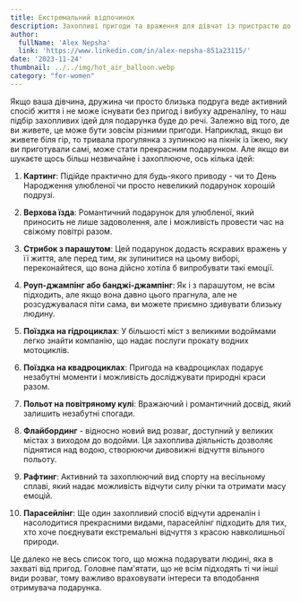 ```yaml
---
title: Екстремальний відпочинок
description: Захопливі пригоди та враження для дівчат із пристрастю до адреналіну.
author:
  fullName: 'Alex Nepsha'
  link: 'https://www.linkedin.com/in/alex-nepsha-851a23115/'
date: '2023-11-24'
thumbnail: ../../img/hot_air_balloon.webp
category: "for-women"
---
```


Якщо ваша дівчина, дружина чи просто близька подруга веде активний спосіб життя і не може існувати без пригод і вибуху
адреналіну, то наш підбір захопливих ідей для подарунка буде до речі. Залежно від того, де ви живете, це може бути
зовсім різними пригоди. Наприклад, якщо ви живете біля гір, то тривала прогулянка з зупинкою на пікнік із їжею, яку ви
приготували самі, може стати прекрасним подарунком. Але якщо ви шукаєте щось більш незвичайне і захоплююче, ось кілька
ідей:

1. **Картинг**: Підійде практично для будь-якого приводу - чи то День Народження улюбленої чи просто невеликий подарунок
   хорошій подрузі.

2. **Верхова їзда**: Романтичний подарунок для улюбленої, який приносить не лише задоволення, але і можливість провести
   час на свіжому повітрі разом.

3. **Стрибок з парашутом**: Цей подарунок додасть яскравих вражень у її життя, але перед тим, як зупинитися на цьому
   виборі, переконайтеся, що вона дійсно хотіла б випробувати такі емоції.

4. **Роуп-джампінг або банджі-джампінг**: Як і з парашутом, не всім підходить, але якщо вона давно цього прагнула, але
   не розсуджувалася піти сама, ви можете приємно здивувати близьку людину.

5. **Поїздка на гідроциклах**: У більшості міст з великими водоймами легко знайти компанію, що надає послуги прокату
   водних мотоциклів.

6. **Поїздка на квадроциклах**: Пригода на квадроциклах подарує незабутні моменти і можливість досліджувати природні
   краси разом.

7. **Польот на повітряному кулі**: Вражаючий і романтичний досвід, який залишить незабутні спогади.

8. **Флайбординг** - відносно новий вид розваг, доступний у великих містах з виходом до водойми. Ця захоплива діяльність
   дозволяє піднятися над водою, створюючи дивовижні відчуття вільного польоту.

9. **Рафтинг**: Активний та захоплюючий вид спорту на весільному сплаві, який надає можливість відчути силу річки та
   отримати масу емоцій.

10. **Парасейлінг**: Ще один захопливий спосіб відчути адреналін і насолодитися прекрасними видами, парасейлінг
    підходить для тих, хто хоче поєднувати екстремальні відчуття з красою навколишньої природи.

Це далеко не весь список того, що можна подарувати людині, яка в захваті від пригод. Головне пам'ятати, що не всім
підходять ті чи інші види розваг, тому важливо враховувати інтереси та вподобання отримувача подарунка.
